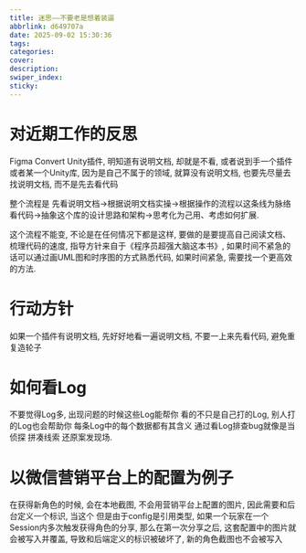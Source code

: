 ```yaml
---
title: 迷思——不要老是想着装逼
abbrlink: d649707a
date: 2025-09-02 15:30:36
tags:
categories:
cover:
description:
swiper_index:
sticky:
---
```


# 对近期工作的反思

Figma Convert Unity插件, 明知道有说明文档, 却就是不看, 或者说到手一个插件或者某一个Unity库, 因为是自己不属于的领域, 就算没有说明文档, 也要先尽量去找说明文档, 而不是先去看代码

整个流程是
先看说明文档->根据说明文档实操->根据操作的流程以这条线为脉络看代码->抽象这个库的设计思路和架构->思考化为己用、考虑如何扩展.

这个流程不能变, 不论是在任何情况下都是这样, 要做的是要提高自己阅读文档、梳理代码的速度, 指导方针来自于《程序员超强大脑这本书》, 如果时间不紧急的话可以通过画UML图和时序图的方式熟悉代码, 如果时间紧急, 需要找一个更高效的方法.




# 行动方针


如果一个插件有说明文档, 先好好地看一遍说明文档, 不要一上来先看代码, 避免重复造轮子

# 如何看Log

不要觉得Log多, 出现问题的时候这些Log能帮你
看的不只是自己打的Log, 别人打的Log也会帮助你
每条Log中的每个数据都有其含义
通过看Log排查bug就像是当侦探 拼凑线索 还原案发现场.

# 以微信营销平台上的配置为例子

在获得新角色的时候, 会在本地截图, 不会用营销平台上配置的图片, 因此需要和后台定义一个标识, 当这个
但是由于config是引用类型, 如果一个玩家在一个Session内多次触发获得角色的分享, 那么在第一次分享之后, 这套配置中的图片就会被写入并覆盖, 导致和后端定义的标识被破坏了, 新的角色截图也不会被写入